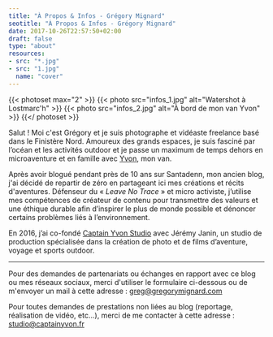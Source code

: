 ```yaml
---
title: "À Propos & Infos - Grégory Mignard"
seotitle: "À Propos & Infos - Grégory Mignard"
date: 2017-10-26T22:57:50+02:00
draft: false
type: "about"
resources:
- src: "*.jpg"
- src: "1.jpg"
  name: "cover"
---
```


{{< photoset max="2" >}}
  {{< photo src="infos_1.jpg" alt="Watershot à Lostmarc'h" >}}
  {{< photo src="infos_2.jpg" alt="À bord de mon van Yvon" >}}
{{</ photoset >}}

Salut ! Moi c'est Grégory et je suis photographe et vidéaste freelance basé dans le Finistère Nord.
Amoureux des grands espaces, je suis fasciné par l’océan et les activités outdoor et je passe un maximum de temps dehors en microaventure et en famille avec [Yvon](https://www.instagram.com/lifewithyvon/), mon van.

Après avoir blogué pendant près de 10 ans sur  Santadenn, mon ancien blog, j'ai décidé de repartir de zéro en partageant ici mes créations et récits d'aventures.
Défenseur du « _Leave No Trace_ » et micro activiste, j’utilise mes compétences de créateur de contenu pour transmettre des valeurs et une éthique durable afin d’inspirer le plus de monde possible et dénoncer certains problèmes liés à l’environnement.

En 2016, j’ai co-fondé [Captain Yvon Studio](https://captainyvon.fr) avec Jérémy Janin, un studio de production spécialisée dans la création de photo et de films d’aventure, voyage et sports outdoor.

***

Pour des demandes de partenariats ou échanges en rapport avec ce blog ou mes réseaux sociaux, merci d'utiliser le formulaire ci-dessous ou de m'envoyer un mail à cette adresse : [greg@gregorymignard.com](mailto:greg@gregorymignard.com)

Pour toutes demandes de prestations non liées au blog (reportage, réalisation de vidéo, etc...), merci de me contacter à cette adresse : [studio@captainyvon.fr](mailto:studio@captainyvon.fr)

<br style="margin: 30px">
